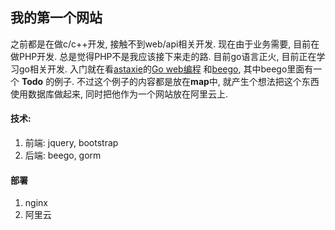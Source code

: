 ## 我的第一个网站

之前都是在做c/c++开发, 接触不到web/api相关开发. 现在由于业务需要, 目前在做PHP开发. 总是觉得PHP不是我应该接下来走的路.
目前go语言正火, 目前正在学习go相关开发. 入门就在看[astaxie](https://github.com/astaxie)的[Go web编程](https://github.com/astaxie/build-web-application-with-golang/blob/master/zh/preface.md)
和[beego](https://beego.me), 其中beego里面有一个 **Todo** 的例子. 不过这个例子的内容都是放在**map**中,
就产生个想法把这个东西使用数据库做起来, 同时把他作为一个网站放在阿里云上.

#### 技术:
1. 前端: jquery, bootstrap
2. 后端: beego, gorm


#### 部署
1. nginx
2. 阿里云